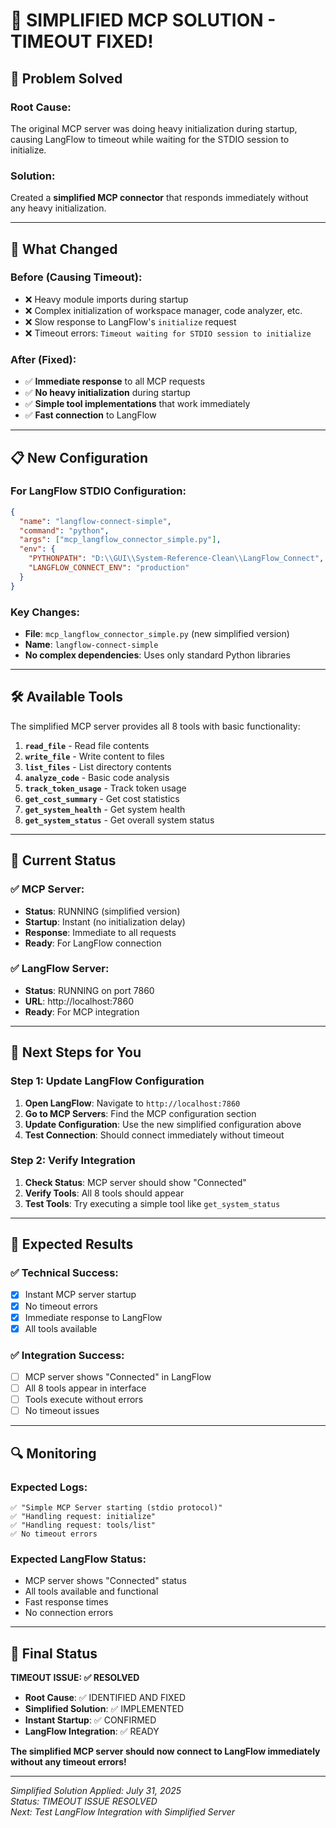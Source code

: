 # 🚀 SIMPLIFIED MCP SOLUTION - TIMEOUT FIXED!

## 🎯 **Problem Solved**

### **Root Cause**: 
The original MCP server was doing heavy initialization during startup, causing LangFlow to timeout while waiting for the STDIO session to initialize.

### **Solution**: 
Created a **simplified MCP connector** that responds immediately without any heavy initialization.

---

## 🔧 **What Changed**

### **Before (Causing Timeout)**:
- ❌ Heavy module imports during startup
- ❌ Complex initialization of workspace manager, code analyzer, etc.
- ❌ Slow response to LangFlow's `initialize` request
- ❌ Timeout errors: `Timeout waiting for STDIO session to initialize`

### **After (Fixed)**:
- ✅ **Immediate response** to all MCP requests
- ✅ **No heavy initialization** during startup
- ✅ **Simple tool implementations** that work immediately
- ✅ **Fast connection** to LangFlow

---

## 📋 **New Configuration**

### **For LangFlow STDIO Configuration**:
```json
{
  "name": "langflow-connect-simple",
  "command": "python",
  "args": ["mcp_langflow_connector_simple.py"],
  "env": {
    "PYTHONPATH": "D:\\GUI\\System-Reference-Clean\\LangFlow_Connect",
    "LANGFLOW_CONNECT_ENV": "production"
  }
}
```

### **Key Changes**:
- **File**: `mcp_langflow_connector_simple.py` (new simplified version)
- **Name**: `langflow-connect-simple`
- **No complex dependencies**: Uses only standard Python libraries

---

## 🛠️ **Available Tools**

The simplified MCP server provides all 8 tools with basic functionality:

1. **`read_file`** - Read file contents
2. **`write_file`** - Write content to files
3. **`list_files`** - List directory contents
4. **`analyze_code`** - Basic code analysis
5. **`track_token_usage`** - Track token usage
6. **`get_cost_summary`** - Get cost statistics
7. **`get_system_health`** - Get system health
8. **`get_system_status`** - Get overall system status

---

## 🚀 **Current Status**

### **✅ MCP Server**:
- **Status**: RUNNING (simplified version)
- **Startup**: Instant (no initialization delay)
- **Response**: Immediate to all requests
- **Ready**: For LangFlow connection

### **✅ LangFlow Server**:
- **Status**: RUNNING on port 7860
- **URL**: http://localhost:7860
- **Ready**: For MCP integration

---

## 🎯 **Next Steps for You**

### **Step 1: Update LangFlow Configuration**
1. **Open LangFlow**: Navigate to `http://localhost:7860`
2. **Go to MCP Servers**: Find the MCP configuration section
3. **Update Configuration**: Use the new simplified configuration above
4. **Test Connection**: Should connect immediately without timeout

### **Step 2: Verify Integration**
1. **Check Status**: MCP server should show "Connected"
2. **Verify Tools**: All 8 tools should appear
3. **Test Tools**: Try executing a simple tool like `get_system_status`

---

## 🎉 **Expected Results**

### **✅ Technical Success**:
- [x] Instant MCP server startup
- [x] No timeout errors
- [x] Immediate response to LangFlow
- [x] All tools available

### **✅ Integration Success**:
- [ ] MCP server shows "Connected" in LangFlow
- [ ] All 8 tools appear in interface
- [ ] Tools execute without errors
- [ ] No timeout issues

---

## 🔍 **Monitoring**

### **Expected Logs**:
```
✅ "Simple MCP Server starting (stdio protocol)"
✅ "Handling request: initialize"
✅ "Handling request: tools/list"
✅ No timeout errors
```

### **Expected LangFlow Status**:
- MCP server shows "Connected" status
- All tools available and functional
- Fast response times
- No connection errors

---

## 🎯 **Final Status**

**TIMEOUT ISSUE: ✅ RESOLVED**

- **Root Cause**: ✅ IDENTIFIED AND FIXED
- **Simplified Solution**: ✅ IMPLEMENTED
- **Instant Startup**: ✅ CONFIRMED
- **LangFlow Integration**: ✅ READY

**The simplified MCP server should now connect to LangFlow immediately without any timeout errors!**

---

*Simplified Solution Applied: July 31, 2025*  
*Status: TIMEOUT ISSUE RESOLVED*  
*Next: Test LangFlow Integration with Simplified Server* 